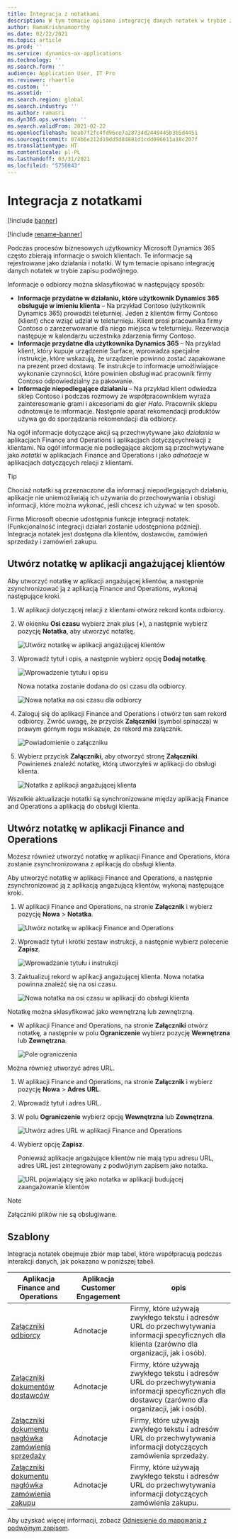 ```yaml
---
title: Integracja z notatkami
description: W tym temacie opisano integrację danych notatek w trybie zapisu podwójnego.
author: RamaKrishnamoorthy
ms.date: 02/22/2021
ms.topic: article
ms.prod: ''
ms.service: dynamics-ax-applications
ms.technology: ''
ms.search.form: ''
audience: Application User, IT Pro
ms.reviewer: rhaertle
ms.custom: ''
ms.assetid: ''
ms.search.region: global
ms.search.industry: ''
ms.author: ramasri
ms.dyn365.ops.version: ''
ms.search.validFrom: 2021-02-22
ms.openlocfilehash: beab7f2fc4fd96ce7a28734d2449445b3b5d4451
ms.sourcegitcommit: 074b6e212d19dd5d84881d1cdd096611a18c207f
ms.translationtype: HT
ms.contentlocale: pl-PL
ms.lasthandoff: 03/31/2021
ms.locfileid: "5750843"
---
```

# <a name="note-integration"></a>Integracja z notatkami

[!include [banner](../../includes/banner.md)]

[!include [rename-banner](~/includes/cc-data-platform-banner.md)]

Podczas procesów biznesowych użytkownicy Microsoft Dynamics 365 często zbierają informacje o swoich klientach. Te informacje są rejestrowane jako działania i notatki. W tym temacie opisano integrację danych notatek w trybie zapisu podwójnego.

Informacje o odbiorcy można sklasyfikować w następujący sposób:

+ **Informacje przydatne w działaniu, które użytkownik Dynamics 365 obsługuje w imieniu klienta** – Na przykład Contoso (użytkownik Dynamics 365) prowadzi teleturniej. Jeden z klientów firmy Contoso (klient) chce wziąć udział w teleturnieju. Klient prosi pracownika firmy Contoso o zarezerwowanie dla niego miejsca w teleturnieju. Rezerwacja następuje w kalendarzu uczestnika zdarzenia firmy Contoso.
+ **Informacje przydatne dla użytkownika Dynamics 365** – Na przykład klient, który kupuje urządzenie Surface, wprowadza specjalne instrukcje, które wskazują, że urządzenie powinno zostać zapakowane na prezent przed dostawą. Te instrukcje to informacje umożliwiające wykonanie czynności, które powinien obsługiwać pracownik firmy Contoso odpowiedzialny za pakowanie.
+ **Informacje niepodlegające działaniu** – Na przykład klient odwiedza sklep Contoso i podczas rozmowy ze współpracownikiem wyraża zainteresowanie grami i akcesoriami do gier *Halo*. Pracownik sklepu odnotowuje te informacje. Następnie aparat rekomendacji produktów używa go do sporządzania rekomendacji dla odbiorcy.

Na ogół informacje dotyczące akcji są przechwytywane jako *działania* w aplikacjach Finance and Operations i aplikacjach dotyczącychrelacji z klientami. Na ogół informacje nie podlegające akcjom są przechwytywane jako *notatki* w aplikacjach Finance and Operations i jako *adnotacje* w aplikacjach dotyczących relacji z klientami.

> [!TIP]
> Chociaż notatki są przeznaczone dla informacji niepodlegających działaniu, aplikacje nie uniemożliwiają ich używania do przechowywania i obsługi informacji, które można wykonać, jeśli chcesz ich używać w ten sposób.

Firma Microsoft obecnie udostępnia funkcje integracji notatek. (Funkcjonalność integracji działań zostanie udostępniona później). Integracja notatek jest dostępna dla klientów, dostawców, zamówień sprzedaży i zamówień zakupu.

## <a name="create-a-note-in-a-customer-engagement-app"></a>Utwórz notatkę w aplikacji angażującej klientów

Aby utworzyć notatkę w aplikacji angażującej klientów, a następnie zsynchronizować ją z aplikacją Finance and Operations, wykonaj następujące kroki.

1. W aplikacji dotyczącej relacji z klientami otwórz rekord konta odbiorcy.
2. W okienku **Osi czasu** wybierz znak plus (**+**), a następnie wybierz pozycję **Notatka**, aby utworzyć notatkę.

    ![Utwórz notatkę w aplikacji angażującej klientów](media/notes-ce-1.png)

3. Wprowadź tytuł i opis, a następnie wybierz opcję **Dodaj notatkę**.

    ![Wprowadzenie tytułu i opisu](media/notes-ce-2.png)

    Nowa notatka zostanie dodana do osi czasu dla odbiorcy.

    ![Nowa notatka na osi czasu dla odbiorcy](media/notes-ce-3.png)

4. Zaloguj się do aplikacji Finance and Operations i otwórz ten sam rekord odbiorcy. Zwróć uwagę, że przycisk **Załączniki** (symbol spinacza) w prawym górnym rogu wskazuje, że rekord ma załącznik.

    ![Powiadomienie o załączniku](media/notes-ce-4.png)

5. Wybierz przycisk **Załączniki**, aby otworzyć stronę **Załączniki**. Powinieneś znaleźć notatkę, którą utworzyłeś w aplikacji do obsługi klienta.

    ![Notatka z aplikacji angażującej klienta](media/notes-ce-5.png)

Wszelkie aktualizacje notatki są synchronizowane między aplikacją Finance and Operations a aplikacją do obsługi klienta.

## <a name="create-a-note-in-a-finance-and-operations-app"></a>Utwórz notatkę w aplikacji Finance and Operations

Możesz również utworzyć notatkę w aplikacji Finance and Operations, która zostanie zsynchronizowana z aplikacją do obsługi klienta.

Aby utworzyć notatkę w aplikacji Finance and Operations, a następnie zsynchronizować ją z aplikacją angażującą klientów, wykonaj następujące kroki.

1. W aplikacji Finance and Operations, na stronie **Załącznik** i wybierz pozycję **Nowa** \> **Notatka**.

    ![Utwórz notatkę w aplikacji Finance and Operations](media/notes-fo-1.png)

2. Wprowadź tytuł i krótki zestaw instrukcji, a następnie wybierz polecenie **Zapisz**.

    ![Wprowadzanie tytułu i instrukcji](media/notes-fo-2.png)

3. Zaktualizuj rekord w aplikacji angażującej klienta. Nowa notatka powinna znaleźć się na osi czasu.

    ![Nowa notatka na osi czasu w aplikacji do obsługi klienta](media/notes-fo-3.png)

Notatkę można sklasyfikować jako wewnętrzną lub zewnętrzną.

- W aplikacji Finance and Operations, na stronie **Załączniki** otwórz notatkę, a następnie w polu **Ograniczenie** wybierz pozycję **Wewnętrzna** lub **Zewnętrzna**.

    ![Pole ograniczenia](media/notes-fo-4.png)

Można również utworzyć adres URL.

1. W aplikacji Finance and Operations, na stronie **Załącznik** i wybierz pozycję **Nowa** \> **Adres URL**.
2. Wprowadź tytuł i adres URL.
3. W polu **Ograniczenie** wybierz opcję **Wewnętrzna** lub **Zewnętrzna**.

    ![Utwórz adres URL w aplikacji Finance and Operations](media/notes-fo-5.png)

4. Wybierz opcję **Zapisz**.

    Ponieważ aplikacje angażujące klientów nie mają typu adresu URL, adres URL jest zintegrowany z podwójnym zapisem jako notatka.

    ![URL pojawiający się jako notatka w aplikacji budującej zaangażowanie klientów](media/notes-ce-6.png)

> [!NOTE]
> Załączniki plików nie są obsługiwane.

## <a name="templates"></a>Szablony

Integracja notatek obejmuje zbiór map tabel, które współpracują podczas interakcji danych, jak pokazano w poniższej tabeli.

| Aplikacja Finance and Operations | Aplikacja Customer Engagement | opis |
|----------------------------|-------------------------|-------------|
| [Załączniki odbiorcy](mapping-reference.md#230) | Adnotacje | Firmy, które używają zwykłego tekstu i adresów URL do przechwytywania informacji specyficznych dla klienta (zarówno dla organizacji, jak i osób). |
| [Załączniki dokumentów dostawców](mapping-reference.md#231) | Adnotacje | Firmy, które używają zwykłego tekstu i adresów URL do przechwytywania informacji specyficznych dla dostawcy (zarówno dla organizacji, jak i osób). |
| [Załączniki dokumentu nagłówka zamówienia sprzedaży](mapping-reference.md#229) | Adnotacje | Firmy, które używają zwykłego tekstu i adresów URL do przechwytywania informacji dotyczących zamówienia sprzedaży. |
| [Załączniki dokumentu nagłówka zamówienia zakupu](mapping-reference.md#232) | Adnotacje | Firmy, które używają zwykłego tekstu i adresów URL do przechwytywania informacji dotyczących zamówienia zakupu. |

Aby uzyskać więcej informacji, zobacz [Odniesienie do mapowania z podwójnym zapisem](mapping-reference.md).
